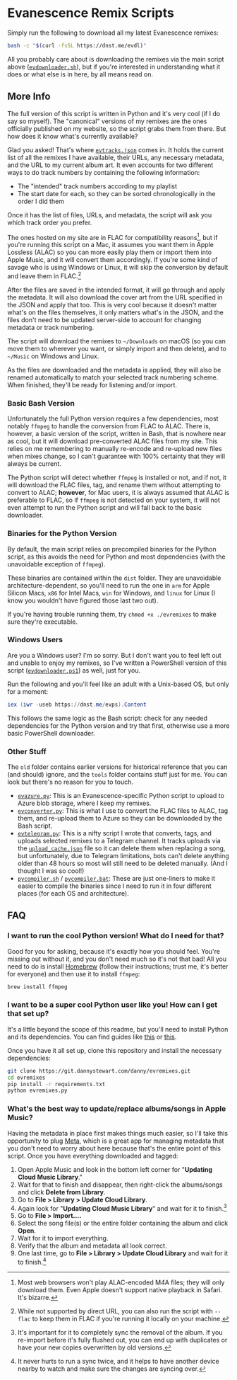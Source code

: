 # Evanescence Remix Scripts

Simply run the following to download all my latest Evanescence remixes:
```bash
bash -c "$(curl -fsSL https://dnst.me/evdl)"
```

All you probably care about is downloading the remixes via the main script above ([`evdownloader.sh`](evdownloader.sh)), but if you're interested in understanding what it does or what else is in here, by all means read on.

## More Info

The full version of this script is written in Python and it's very cool (if I do say so myself). The "canonical" versions of my remixes are the ones officially published on my website, so the script grabs them from there. But how does it know what's currently available?

Glad you asked! That's where [`evtracks.json`](evtracks.json) comes in. It holds the current list of all the remixes I have available, their URLs, any necessary metadata, and the URL to my current album art. It even accounts for two different ways to do track numbers by containing the following information:

- The "intended" track numbers according to my playlist
- The start date for each, so they can be sorted chronologically in the order I did them

Once it has the list of files, URLs, and metadata, the script will ask you which track order you prefer.

The ones hosted on my site are in FLAC for compatibility reasons[^1], but if you're running this script on a Mac, it assumes you want them in Apple Lossless (ALAC) so you can more easily play them or import them into Apple Music, and it will convert them accordingly. If you're some kind of savage who is using Windows or Linux, it will skip the conversion by default and leave them in FLAC.[^2]

After the files are saved in the intended format, it will go through and apply the metadata. It will also download the cover art from the URL specified in the JSON and apply that too. This is very cool because it doesn't matter what's on the files themselves, it only matters what's in the JSON, and the files don't need to be updated server-side to account for changing metadata or track numbering.

The script will download the remixes to `~/Downloads` on macOS (so you can move them to wherever you want, or simply import and then delete), and to `~/Music` on Windows and Linux.

As the files are downloaded and the metadata is applied, they will also be renamed automatically to match your selected track numbering scheme. When finished, they'll be ready for listening and/or import.

[^1]: Most web browsers won't play ALAC-encoded M4A files; they will only download them. Even Apple doesn't support native playback in Safari. It's bizarre.

[^2]: While not supported by direct URL, you can also run the script with `--flac` to keep them in FLAC if you're running it locally on your machine.

### Basic Bash Version

Unfortunately the full Python version requires a few dependencies, most notably `ffmpeg` to handle the conversion from FLAC to ALAC. There is, however, a basic version of the script, written in Bash, that is nowhere near as cool, but it will download pre-converted ALAC files from my site. This relies on me remembering to manually re-encode and re-upload new files when mixes change, so I can't guarantee with 100% certainty that they will always be current.

The Python script will detect whether `ffmpeg` is installed or not, and if not, it will download the FLAC files, tag, and rename them without attempting to convert to ALAC; **however**, for Mac users, it is always assumed that ALAC is preferable to FLAC, so if `ffmpeg` is not detected on your system, it will not even attempt to run the Python script and will fall back to the basic downloader.

### Binaries for the Python Version

By default, the main script relies on precompiled binaries for the Python script, as this avoids the need for Python and most dependencies (with the unavoidable exception of `ffmpeg`).

These binaries are contained within the `dist` folder. They are unavoidable architecture-dependent, so you'll need to run the one in `arm` for Apple Silicon Macs, `x86` for Intel Macs, `win` for Windows, and `linux` for Linux (I know you wouldn't have figured those last two out).

If you're having trouble running them, try `chmod +x ./evremixes` to make sure they're executable.

### Windows Users

Are you a Windows user? I'm so sorry. But I don't want you to feel left out and unable to enjoy my remixes, so I've written a PowerShell version of this script ([`evdownloader.ps1`](evdownloader.ps1)) as well, just for you.

Run the following and you'll feel like an adult with a Unix-based OS, but only for a moment:

```ps1
iex (iwr -useb https://dnst.me/evps).Content
```

This follows the same logic as the Bash script: check for any needed dependencies for the Python version and try that first, otherwise use a more basic PowerShell downloader.

### Other Stuff

The `old` folder contains earlier versions for historical reference that you can (and should) ignore, and the `tools` folder contains stuff just for me. You can look but there's no reason for you to touch.

- [`evazure.py`](tools/evazure.py): This is an Evanescence-specific Python script to upload to Azure blob storage, where I keep my remixes.
- [`evconverter.py`](tools/evconverter.py): This is what I use to convert the FLAC files to ALAC, tag them, and re-upload them to Azure so they can be downloaded by the Bash script.
- [`evtelegram.py`](tools/evtelegram.py): This is a nifty script I wrote that converts, tags, and uploads selected remixes to a Telegram channel. It tracks uploads via the [`upload_cache.json`](tools/upload_cache.json) file so it can delete them when replacing a song, but unfortunately, due to Telegram limitations, bots can't delete anything older than 48 hours so most will still need to be deleted manually. (And I thought I was so cool!)
- [`pycompiler.sh`](tools/pycompiler.sh) / [`pycompiler.bat`](tools/pycompiler.bat): These are just one-liners to make it easier to compile the binaries since I need to run it in four different places (for each OS and architecture).

## FAQ

### I want to run the cool Python version! What do I need for that?

Good for you for asking, because it's exactly how you should feel. You're missing out without it, and you don't need much so it's not that bad! All you need to do is install [Homebrew](https://brew.sh) (follow their instructions; trust me, it's better for everyone) and then use it to install `ffmpeg`:

```bash
brew install ffmpeg
```

### I want to be a super cool Python user like you! How can I get that set up?

It's a little beyond the scope of this readme, but you'll need to install Python and its dependencies. You can find guides like [this](https://www.pythoncentral.io/installing-python-on-mac-using-homebrew/) or [this](https://www.freecodecamp.org/news/python-version-on-mac-update/).

Once you have it all set up, clone this repository and install the necessary dependencies:
```bash
git clone https://git.dannystewart.com/danny/evremixes.git
cd evremixes
pip install -r requirements.txt
python evremixes.py
```

### What's the best way to update/replace albums/songs in Apple Music?

Having the metadata in place first makes things much easier, so I'll take this opportunity to plug [Meta](https://www.nightbirdsevolve.com/meta/), which is a great app for managing metadata that you don't need to worry about here because that's the entire point of this script. Once you have everything downloaded and tagged:

1. Open Apple Music and look in the bottom left corner for "**Updating Cloud Music Library**."
2. Wait for that to finish and disappear, then right-click the albums/songs and click **Delete from Library**.
3. Go to **File > Library > Update Cloud Library**.
4. Again look for "**Updating Cloud Music Library**" and wait for it to finish.[^3]
5. Go to **File > Import….**
6. Select the song file(s) or the entire folder containing the album and click **Open**.
7. Wait for it to import everything.
8. Verify that the album and metadata all look correct.
9. One last time, go to **File > Library > Update Cloud Library** and wait for it to finish.[^4]

[^3]: It's important for it to completely sync the removal of the album. If you re-import before it's fully flushed out, you can end up with duplicates or have your new copies overwritten by old versions.

[^4]: It never hurts to run a sync twice, and it helps to have another device nearby to watch and make sure the changes are syncing over.
